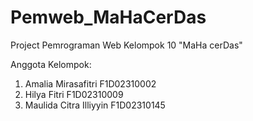 # Pemweb_MaHaCerDas
Project Pemrograman Web Kelompok 10 "MaHa cerDas"

Anggota Kelompok:
1. Amalia Mirasafitri F1D02310002
2. Hilya Fitri F1D02310009
3. Maulida Citra Illiyyin F1D02310145
